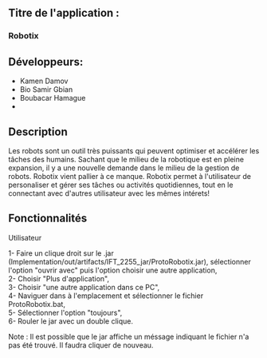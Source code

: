 <h2>Titre de l'application :</h2>
<h3>Robotix</h3>
<h2>Développeurs:</h2>
<ul>
    <li>
    Kamen Damov
    </li>
    <li>
    Bio Samir Gbian
    </li>
    <li>
    Boubacar Hamague 
    </li>
    <li>
    </li>
</ul>
<h2>Description</h2>
<p>Les robots sont un outil très puissants qui peuvent optimiser et accélérer les tâches des humains. Sachant que le milieu de la robotique est en pleine expansion, il y a une nouvelle demande dans le milieu de la gestion de robots. Robotix vient pallier à ce manque. Robotix permet à l'utilisateur de personaliser et gérer ses tâches ou activités quotidiennes, tout en le connectant avec d'autres utilisateur avec les mêmes intérets!</p>
<h2>Fonctionnalités</h2>
<p>Utilisateur</p>
<ul>

</ul>




1- Faire un clique droit sur le .jar (Implementation/out/artifacts/IFT_2255_jar/ProtoRobotix.jar), sélectionner l'option "ouvrir avec" puis l'option choisir une autre application, <br>
2- Choisir "Plus d'application", <br>
3- Choisir "une autre application dans ce PC", <br>
4- Naviguer dans à l'emplacement et sélectionner le fichier ProtoRobotix.bat, <br>
5- Sélectionner l'option "toujours", <br>
6- Rouler le jar avec un double clique. <br>   

Note : Il est possible que le jar affiche un méssage indiquant le fichier n'a pas été trouvé. Il faudra cliquer de nouveau. <br>